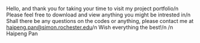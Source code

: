 Hello, and thank you for taking your time to visit my project portfolio/n
Please feel free to download and view anything you might be intrested in/n
Shall there be any questions on the codes or anything, please contact me at haipeng.pan@simon.rochester.edu/n
Wish everything the best!/n
/n
Haipeng Pan
